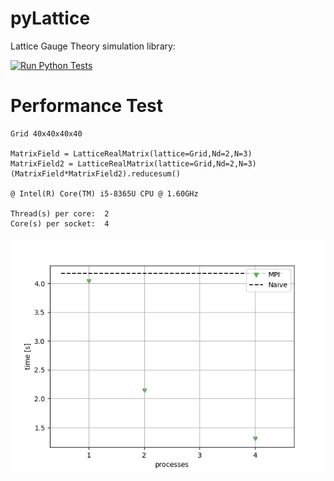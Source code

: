 # pyLattice
Lattice Gauge Theory simulation library: 

[![Run Python Tests](https://github.com/pretidav/pyLattice/actions/workflows/testonbuild.yml/badge.svg)](https://github.com/pretidav/pyLattice/actions/workflows/testonbuild.yml)

# Performance Test 

~~~
Grid 40x40x40x40

MatrixField = LatticeRealMatrix(lattice=Grid,Nd=2,N=3)
MatrixField2 = LatticeRealMatrix(lattice=Grid,Nd=2,N=3)
(MatrixField*MatrixField2).reducesum()

@ Intel(R) Core(TM) i5-8365U CPU @ 1.60GHz

Thread(s) per core:  2
Core(s) per socket:  4
~~~

![alt text](https://github.com/pretidav/pyLattice/raw/parallel/fig/perf.png)